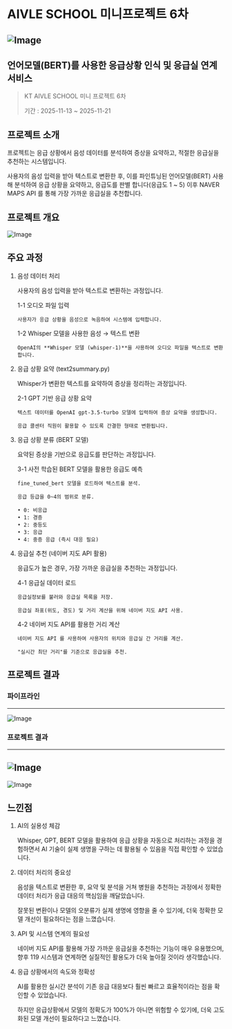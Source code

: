 # AIVLE SCHOOL 미니프로젝트 6차 

![Image](https://github.com/user-attachments/assets/d8c03bab-7f53-4b47-b701-7c4a78297290)
---

## 언어모델(BERT)를 사용한 응급상황 인식 및 응급실 연계 서비스

> KT AIVLE SCHOOL 미니 프로젝트 6차
> 
> 기간 : 2025-11-13 ~ 2025-11-21


## 프로젝트 소개

   프로젝트는 응급 상황에서 음성 데이터를 분석하여 증상을 요약하고, 적절한 응급실을 추천하는 시스템입니다.
   
   사용자의 음성 입력을 받아 텍스트로 변환한 후, 이를 파인튜닝된 언어모델(BERT) 사용해 분석하여 응급 상황을 요약하고, 응급도를 판별 합니다(응급도 1 ~ 5) 이후 NAVER MAPS API 를 통해 가장 가까운 응급실을 추천합니다.


## 프로젝트 개요

![Image](https://github.com/user-attachments/assets/c494407e-2f90-4c93-a427-2cbea345d29e)


## 주요 과정

1. 음성 데이터 처리
   
   사용자의 음성 입력을 받아 텍스트로 변환하는 과정입니다.

   1-1 오디오 파일 입력
   
       사용자가 응급 상황을 음성으로 녹음하여 시스템에 입력합니다.

  
   1-2 Whisper 모델을 사용한 음성 → 텍스트 변환

       OpenAI의 **Whisper 모델 (whisper-1)**을 사용하여 오디오 파일을 텍스트로 변환합니다.  

  

2. 응급 상황 요약 (text2summary.py)
   
   Whisper가 변환한 텍스트를 요약하여 증상을 정리하는 과정입니다.

   2-1 GPT 기반 응급 상황 요약
   
       텍스트 데이터를 OpenAI gpt-3.5-turbo 모델에 입력하여 증상 요약을 생성합니다.

       응급 콜센터 직원이 활용할 수 있도록 간결한 형태로 변환됩니다.

3. 응급 상황 분류 (BERT 모델)
   
   요약된 증상을 기반으로 응급도를 판단하는 과정입니다.

   3-1 사전 학습된 BERT 모델을 활용한 응급도 예측

       fine_tuned_bert 모델을 로드하여 텍스트를 분석.

       응급 등급을 0~4의 범위로 분류.
   
       • 0: 비응급
       • 1: 경증
       • 2: 중등도
       • 3: 응급
       • 4: 중증 응급 (즉시 대응 필요)

4. 응급실 추천 (네이버 지도 API 활용)
   
   응급도가 높은 경우, 가장 가까운 응급실을 추천하는 과정입니다.

   4-1 응급실 데이터 로드
   
       응급실정보를 불러와 응급실 목록을 저장.

       응급실 좌표(위도, 경도) 및 거리 계산을 위해 네이버 지도 API 사용.

   4-2 네이버 지도 API를 활용한 거리 계산

       네이버 지도 API 를 사용하여 사용자의 위치와 응급실 간 거리를 계산.

       "실시간 최단 거리"를 기준으로 응급실을 추천.


## 프로젝트 결과
   ### 파이프라인
   ------
   ![Image](https://github.com/user-attachments/assets/72d62fa2-0979-457d-85e6-78cfdbbbfcb9)

   ### 프로젝트 결과
   ------
   ![Image](https://github.com/user-attachments/assets/5abd2f3a-76ea-4096-91f8-91de137a5596)
   -------
   ![Image](https://github.com/user-attachments/assets/16219cbc-58ef-4dfb-a8f7-17a2804edd47)



## 느낀점

1. AI의 실용성 체감

    Whisper, GPT, BERT 모델을 활용하여 응급 상황을 자동으로 처리하는 과정을 경험하면서 AI 기술이 실제 생명을 구하는 데 활용될 수 있음을 직접 확인할 수 있었습니다.
    
2. 데이터 처리의 중요성

    음성을 텍스트로 변환한 후, 요약 및 분석을 거쳐 병원을 추천하는 과정에서 정확한 데이터 처리가 응급 대응의 핵심임을 깨달았습니다.
   
    잘못된 변환이나 모델의 오분류가 실제 생명에 영향을 줄 수 있기에, 더욱 정확한 모델 개선이 필요하다는 점을 느꼈습니다.
   
3. API 및 시스템 연계의 필요성

    네이버 지도 API를 활용해 가장 가까운 응급실을 추천하는 기능이 매우 유용했으며, 향후 119 시스템과 연계하면 실질적인 활용도가 더욱 높아질 것이라 생각했습니다.
   
4. 응급 상황에서의 속도와 정확성

    AI를 활용한 실시간 분석이 기존 응급 대응보다 훨씬 빠르고 효율적이라는 점을 확인할 수 있었습니다.
   
    하지만 응급상황에서 모델의 정확도가 100%가 아니면 위험할 수 있기에, 더욱 고도화된 모델 개선이 필요하다고 느꼈습니다.
